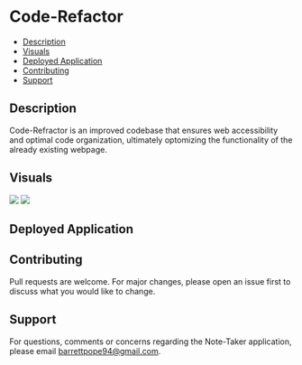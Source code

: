 # Code-Refactor

* [Description](#description)
* [Visuals](#visuals)
* [Deployed Application](#deployed)
* [Contributing](#contributing)
* [Support](#support)

## Description
Code-Refractor is an improved codebase that ensures web accessibility and optimal code organization, ultimately optomizing the functionality of the already existing webpage.

## Visuals
![](public/assets/index.png)
![](public/assets/notes.png)

## Deployed Application


## Contributing
Pull requests are welcome. For major changes, please open an issue first to discuss what you would like to change. 

## Support
For questions, comments or concerns regarding the Note-Taker application, please email barrettpope94@gmail.com.
